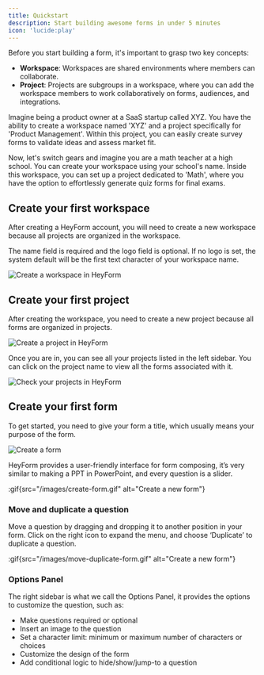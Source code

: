 ```yaml
---
title: Quickstart
description: Start building awesome forms in under 5 minutes
icon: 'lucide:play'
---
```


Before you start building a form, it's important to grasp two key concepts:

- **Workspace**: Workspaces are shared environments where members can collaborate.
- **Project**: Projects are subgroups in a workspace, where you can add the workspace members to work collaboratively on forms, audiences, and integrations.

Imagine being a product owner at a SaaS startup called XYZ. You have the ability to create a workspace named 'XYZ' and a project specifically for 'Product Management'. Within this project, you can easily create survey forms to validate ideas and assess market fit.

Now, let's switch gears and imagine you are a math teacher at a high school. You can create your workspace using your school's name. Inside this workspace, you can set up a project dedicated to 'Math', where you have the option to effortlessly generate quiz forms for final exams.

## Create your first workspace

After creating a HeyForm account, you will need to create a new workspace because all projects are organized in the workspace.

The name field is required and the logo field is optional. If no logo is set, the system default will be the first text character of your workspace name.

<img
  src="/images/create-workspace.png"
  alt="Create a workspace in HeyForm"
/>

## Create your first project

After creating the workspace, you need to create a new project because all forms are organized in projects.

<img
  src="/images/create-project.png"
  alt="Create a project in HeyForm"
/>

Once you are in, you can see all your projects listed in the left sidebar. You can click on the project name to view all the forms associated with it.

<img
  src="/images/projects.png"
  alt="Check your projects in HeyForm"
/>

## Create your first form

To get started, you need to give your form a title, which usually means your purpose of the form.

<img
  src="/images/create-form.png"
  alt="Create a form"
/>

HeyForm provides a user-friendly interface for form composing, it’s very similar to making a PPT in PowerPoint, and every question is a slider.

:gif{src="/images/create-form.gif" alt="Create a new form"}

### Move and duplicate a question

Move a question by dragging and dropping it to another position in your form. Click on the right icon to expand the menu, and choose ‘Duplicate’ to duplicate a question.

:gif{src="/images/move-duplicate-form.gif" alt="Create a new form"}

### Options Panel

The right sidebar is what we call the Options Panel, it provides the options to customize the question, such as:

- Make questions required or optional
- Insert an image to the question
- Set a character limit: minimum or maximum number of characters or choices
- Customize the design of the form
- Add conditional logic to hide/show/jump-to a question